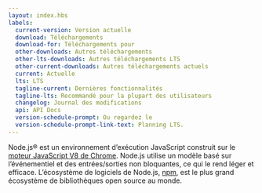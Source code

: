 ```yaml
---
layout: index.hbs
labels:
  current-version: Version actuelle
  download: Téléchargements
  download-for: Téléchargements pour
  other-downloads: Autres téléchargements
  other-lts-downloads: Autres téléchargements LTS
  other-current-downloads: Autres téléchargements actuels
  current: Actuelle
  lts: LTS
  tagline-current: Dernières fonctionnalités
  tagline-lts: Recommandé pour la plupart des utilisateurs
  changelog: Journal des modifications
  api: API Docs
  version-schedule-prompt: Ou regardez le
  version-schedule-prompt-link-text: Planning LTS.
---
```


Node.js® est un environnement d’exécution JavaScript construit sur le [moteur JavaScript V8 de Chrome](https://developers.google.com/v8/).
Node.js utilise un modèle basé sur l’événementiel et des entrées/sorties non bloquantes, ce qui le rend léger et efficace. L’écosystème de logiciels de Node.js, [npm](https://www.npmjs.com/), est le plus grand écosystème de bibliothèques open source au monde.

